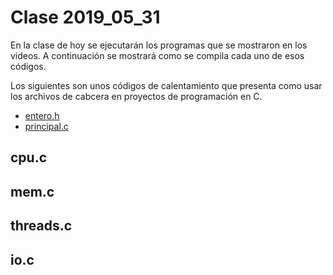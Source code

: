 # Clase 2019_05_31

En la clase de hoy se ejecutarán los programas que se mostraron en los videos. A continuación se mostrará como se compila cada uno de esos códigos.

Los siguientes son unos códigos de calentamiento que presenta como usar los archivos de cabcera en proyectos de programación en C.

* [entero.h](entero.h)
* [principal.c](principal.c)

## cpu.c

## mem.c

## threads.c

## io.c

